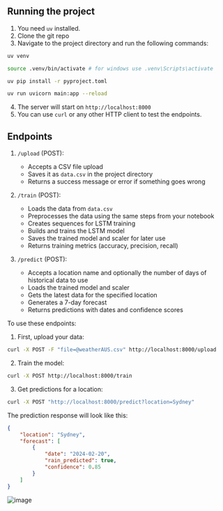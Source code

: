 ## Running the project

1. You need `uv` installed.
2. Clone the git repo
3. Navigate to the project directory and run the following commands:

```bash
uv venv

source .venv/bin/activate # for windows use .venv\Scripts\activate

uv pip install -r pyproject.toml

uv run uvicorn main:app --reload
```

4. The server will start on `http://localhost:8000`
5. You can use `curl` or any other HTTP client to test the endpoints.

## Endpoints

1. `/upload` (POST):

   - Accepts a CSV file upload
   - Saves it as `data.csv` in the project directory
   - Returns a success message or error if something goes wrong

2. `/train` (POST):

   - Loads the data from `data.csv`
   - Preprocesses the data using the same steps from your notebook
   - Creates sequences for LSTM training
   - Builds and trains the LSTM model
   - Saves the trained model and scaler for later use
   - Returns training metrics (accuracy, precision, recall)

3. `/predict` (POST):
   - Accepts a location name and optionally the number of days of historical data to use
   - Loads the trained model and scaler
   - Gets the latest data for the specified location
   - Generates a 7-day forecast
   - Returns predictions with dates and confidence scores

To use these endpoints:

1. First, upload your data:

```bash
curl -X POST -F "file=@weatherAUS.csv" http://localhost:8000/upload
```

2. Train the model:

```bash
curl -X POST http://localhost:8000/train
```

3. Get predictions for a location:

```bash
curl -X POST "http://localhost:8000/predict?location=Sydney"
```

The prediction response will look like this:

```json
{
	"location": "Sydney",
	"forecast": [
		{
			"date": "2024-02-20",
			"rain_predicted": true,
			"confidence": 0.85
		}
	]
}
```

![image](https://github.com/user-attachments/assets/935a0cb5-fab4-46d4-8f0f-b8def112c714)
